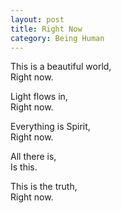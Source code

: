 ```yaml
---
layout: post
title: Right Now
category: Being Human 
---
```


This is a beautiful world,  
Right now.

Light flows in,  
Right now.

Everything is Spirit,  
Right now.

All there is,  
Is this.

This is the truth,  
Right now.
